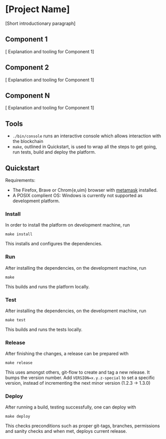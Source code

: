 # [Project Name]

[Short introductionary paragraph]

## Component 1
[ Explanation and tooling for Component 1]

## Component 2
[ Explanation and tooling for Component 1]

## Component N
[ Explanation and tooling for Component 1]

## Tools

* `./bin/console` runs an interactive console which allows interaction
    with the blockchain
* `make`, outlined in Quickstart, is used to wrap all the steps to get
    going, run tests, build and deploy the platform.

## Quickstart

Requirements:

* The Firefox, Brave or Chrom{e,uim} browser with
  [metamask](https://metamask.io/) installed.
* A POSIX complient OS: Windows is currently not supported as
  development platform.

### Install

In order to install the platform on development machine, run

    make install

This installs and configures the dependencies.


### Run

After installing the dependencies, on the development machine, run

    make

This builds and runs the platform locally.

### Test

After installing the dependencies, on the development machine, run

    make test

This builds and runs the tests locally.

### Release

After finishing the changes, a release can be prepared with

    make release

This uses amongst others, git-flow to create and tag a new release. It
bumps the version number. Add `VERSION=x.y.z-special` to set a specific
version, instead of incrementing the next minor version (1.2.3 -> 1.3.0)

### Deploy

After running a build, testing successfully, one can deploy with

    make deploy

This checks preconditions such as proper git-tags, branches, permissions
and sanity checks and when met, deploys current release.

